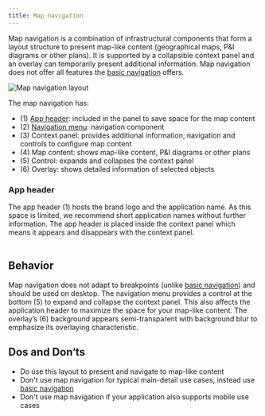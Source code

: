```yaml
---
title: Map navigation
---
```


Map navigation is a combination of infrastructural components that form a layout structure to present map-like content (geographical maps, P&I diagrams or other plans). It is supported by a collapsible context panel and an overlay can temporarily present additional information. Map navigation does not offer all features the [basic navigation](./basic-navigation.md) offers.

![Map navigation layout](https://www.figma.com/file/wEptRgAezDU1z80Cn3eZ0o/iX-Pattern-Illustrations?type=design&node-id=1020-71241&mode=design&t=Ntzn8IlSOlPey8s5-11)

The map navigation has:
- (1) [App header](#app-header): included in the panel to save space for the map content
- (2) [Navigation menu](./vertical-tabs.md): navigation component
- (3) Context panel: provides additional information, navigation and controls to configure map content
- (4) Map content: shows map-like content, P&I diagrams or other plans
- (5) Control: expands and collapses the context panel
- (6) Overlay: shows detailed information of selected objects

### App header

The app header (1) hosts the brand logo and the application name. As this space is limited, we recommend short application names without further information. The app header is placed inside the context panel which means it appears and disappears with the context panel.
<br></br>

## Behavior

Map navigation does not adapt to breakpoints (unlike [basic navigation](./basic-navigation.md)) and should be used on desktop.
The navigation menu provides a control at the bottom (5) to expand and collapse the context panel. This also affects the application header to maximize the space for your map-like content.  The overlay’s (6) background appears semi-transparent with background blur to emphasize its overlaying characteristic.

## Dos and Don‘ts

- Do use this layout to present and navigate to map-like content
- Don't use map navigation for typical main-detail use cases, instead use [basic navigation](./basic-navigation.md)
- Don't use map navigation if your application also supports mobile use cases
